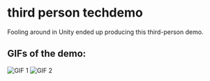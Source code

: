 # third person techdemo
 Fooling around in Unity ended up producing this third-person demo.

## GIFs of the demo:
![GIF 1](https://raw.githubusercontent.com/trevorzucker/third_person_techdemo/blob/master/gif-01.gif)
![GIF 2](https://raw.githubusercontent.com/trevorzucker/third_person_techdemo/blob/master/gif-02.gif)